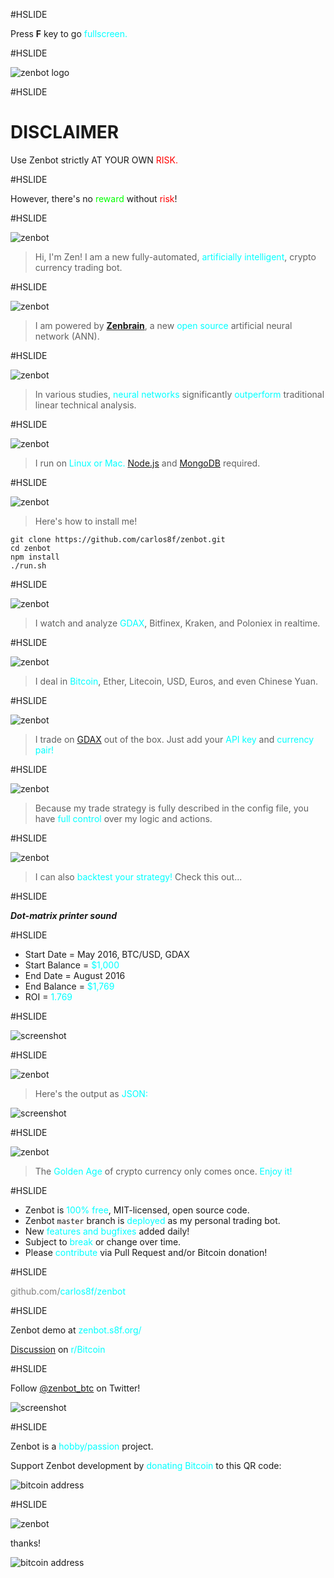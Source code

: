 #HSLIDE

Press **F** key to go <span style="color:cyan">fullscreen.</span>

#HSLIDE

![zenbot logo](https://rawgit.com/carlos8f/zenbot/master/assets/zenbot_3_logo.png)

#HSLIDE

# DISCLAIMER

Use Zenbot strictly AT YOUR OWN <span style="color:red">RISK.</span>

#HSLIDE

However, there's no <span style="color:lime">reward</span> without <span style="color:red">risk</span>!

#HSLIDE

![zenbot](https://rawgit.com/carlos8f/zenbot/master/assets/zenbot_square.png)

> Hi, I'm Zen! I am a new fully-automated, <span style="color:cyan">artificially intelligent</span>, crypto currency trading bot.

#HSLIDE

![zenbot](https://rawgit.com/carlos8f/zenbot/master/assets/zenbot_square.png)

> I am powered by <span style="color:cyan">[**Zenbrain**](https://github.com/carlos8f/zenbrain)</span>, a new <span style="color:cyan">open source</span> artificial neural network (ANN).

#HSLIDE

![zenbot](https://rawgit.com/carlos8f/zenbot/master/assets/zenbot_square.png)

> In various studies, <span style="color:cyan">neural networks</span> significantly <span style="color:cyan">outperform</span> traditional linear technical analysis.

#HSLIDE

![zenbot](https://rawgit.com/carlos8f/zenbot/master/assets/zenbot_square.png)

> I run on <span style="color:cyan">Linux or Mac.</span> [Node.js](https://nodejs.org) and [MongoDB](https://mongodb.com) required.

#HSLIDE

![zenbot](https://rawgit.com/carlos8f/zenbot/master/assets/zenbot_square.png)

> Here's how to install me!

```
git clone https://github.com/carlos8f/zenbot.git
cd zenbot
npm install
./run.sh
```

#HSLIDE

![zenbot](https://rawgit.com/carlos8f/zenbot/master/assets/zenbot_square.png)

> I watch and analyze <span style="color:cyan">GDAX</span>, Bitfinex, Kraken, and Poloniex in realtime.

#HSLIDE

![zenbot](https://rawgit.com/carlos8f/zenbot/master/assets/zenbot_square.png)

> I deal in <span style="color:cyan">Bitcoin</span>, Ether, Litecoin, USD, Euros, and even Chinese Yuan.

#HSLIDE

![zenbot](https://rawgit.com/carlos8f/zenbot/master/assets/zenbot_square.png)

> I trade on [GDAX](https://gdax.com/) out of the box. Just add your <span style="color:cyan">API key</span> and <span style="color:cyan">currency pair!</span>

#HSLIDE

![zenbot](https://rawgit.com/carlos8f/zenbot/master/assets/zenbot_square.png)

> Because my trade strategy is fully described in the config file, you have <span style="color:cyan">full control</span> over my logic and actions.

#HSLIDE

![zenbot](https://rawgit.com/carlos8f/zenbot/master/assets/zenbot_square.png)

> I can also <span style="color:cyan">backtest your strategy!</span> Check this out...

#HSLIDE

_***Dot-matrix printer sound***_

#HSLIDE

- Start Date = May 2016, BTC/USD, GDAX
- Start Balance = <span style="color:cyan">$1,000</span>
- End Date = August 2016
- End Balance = <span style="color:cyan">$1,769</span>
- ROI = <span style="color:cyan">1.769</span>

#HSLIDE

![screenshot](https://cloud.githubusercontent.com/assets/106763/17820631/94c99a20-6602-11e6-8175-39b71c6a085e.png)

#HSLIDE

![zenbot](https://rawgit.com/carlos8f/zenbot/master/assets/zenbot_square.png)

> Here's the output as <span style="color:cyan">JSON:</span>

![screenshot](https://rawgit.com/carlos8f/zenbot/master/assets/zenbot_3_json_screenshot.png)

#HSLIDE

![zenbot](https://rawgit.com/carlos8f/zenbot/master/assets/zenbot_square.png)

> The <span style="color:cyan">Golden Age</span> of crypto currency only comes once. <span style="color:cyan">Enjoy it!</span>

#HSLIDE

- Zenbot is <span style="color:cyan">100% free</span>, MIT-licensed, open source code.
- Zenbot `master` branch is <span style="color:cyan">deployed</span> as my personal trading bot.
- New <span style="color:cyan">features and bugfixes</span> added daily!
- Subject to <span style="color:cyan">break</span> or change over time.
- Please <span style="color:cyan">contribute</span> via Pull Request and/or Bitcoin donation!

#HSLIDE

<span style="color:grey">github.com/</span><span style="color:cyan">carlos8f/</span><span style="color:cyan">zenbot</span>

#HSLIDE

Zenbot demo at <span style="color:cyan">zenbot</span><span style="color:cyan">.s8f.org/</span>

[Discussion](https://www.reddit.com/r/Bitcoin/comments/4xqo8q/announcing_zenbot_3_your_new_btcethltc_trading/) on <span style="color:cyan">r/Bitcoin</span>

#HSLIDE

Follow [@zenbot_btc](https://twitter.com/zenbot_btc) on Twitter!

![screenshot](https://rawgit.com/carlos8f/zenbot/master/assets/zenbot_3_twitter_screenshot.png)

#HSLIDE

Zenbot is a <span style="color:cyan">hobby/passion</span> project.

Support Zenbot development by <span style="color:cyan">donating Bitcoin</span> to this QR code:

![bitcoin address](https://s8f.org/files/bitcoin.png)

#HSLIDE

![zenbot](https://rawgit.com/carlos8f/zenbot/master/assets/zenbot_square.png)

thanks!

![bitcoin address](https://s8f.org/files/bitcoin.png)
